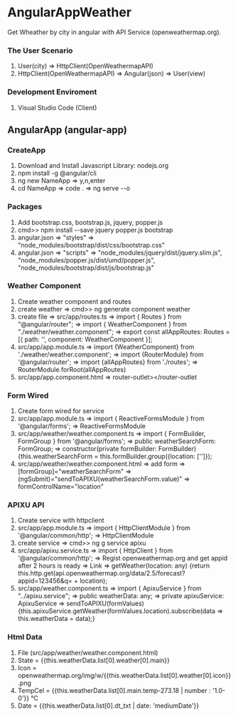 # AngularAppWeather

Get Wheather by city in angular with API Service (openweathermap.org).

### The User Scenario
1. User(city) => HttpClient(OpenWeathermapAPI)
2. HttpClient(OpenWeathermapAPI) => Angular(json) => User(view)

### Development Enviroment
1. Visual Studio Code (Client)

## AngularApp (angular-app)
### CreateApp
1. Download and Install Javascript Library: nodejs.org
2. npm install -g @angular/cli
3. ng new NameApp => y,n,enter
4. cd NameApp => code . => ng serve --o

### Packages
1. Add bootstrap.css, bootstrap.js, jquery, popper.js
2. cmd>> npm install --save jquery popper.js bootstrap
3. angular.json => "styles" => "node_modules/bootstrap/dist/css/bootstrap.css"
4. angular.json => "scripts" => "node_modules/jquery/dist/jquery.slim.js", "node_modules/popper.js/dist/umd/popper.js", "node_modules/bootstrap/dist/js/bootstrap.js"

### Weather Component
1. Create weather component and routes 
2. create weather => cmd>> ng generate component weather
3. create file => src/app/routes.ts => import { Routes } from "@angular/router"; => import { WeatherComponent } from "./weather/weather.component"; => export const allAppRoutes: Routes = [{ path: '', component: WeatherComponent }];
4. src/app/app.module.ts => import {WeatherComponent} from './weather/weather.component'; => import {RouterModule} from '@angular/router'; => import {allAppRoutes} from './routes'; => RouterModule.forRoot(allAppRoutes)
5. src/app/app.component.html => router-outlet></router-outlet

### Form Wired
1. Create form wired for service
2. src/app/app.module.ts => import { ReactiveFormsModule } from '@angular/forms'; => ReactiveFormsModule
3. src/app/weather/weather.component.ts => import { FormBuilder, FormGroup } from '@angular/forms'; => public weatherSearchForm: FormGroup; => constructor(private formBuilder: FormBuilder) {this.weatherSearchForm = this.formBuilder.group({location: ['']});
4. src/app/weather/weather.component.html => add form => [formGroup]="weatherSearchForm" => (ngSubmit)="sendToAPIXU(weatherSearchForm.value)" => formControlName="location"

### APIXU API
1. Create service with httpclient
2. src/app/app.module.ts => import { HttpClientModule } from '@angular/common/http'; => HttpClientModule
3. create service => cmd>> ng g service apixu
4. src/app/apixu.service.ts => import { HttpClient } from '@angular/common/http'; => Regist openweathermap.org and get appid after 2 hours is ready => Link => getWeather(location: any) {return this.http.get(api.openweathermap.org/data/2.5/forecast?appid=123456&q= + location);
5. src/app/weather.component.ts => import { ApixuService } from "../apixu.service"; => public weatherData: any; => private apixuService: ApixuService => sendToAPIXU(formValues){this.apixuService.getWeather(formValues.location).subscribe(data => this.weatherData = data);}

### Html Data
1. File (src/app/weather/weather.component.html)
2. State = {{this.weatherData.list[0].weather[0].main}}
3. Icon = openweathermap.org/img/w/{{this.weatherData.list[0].weather[0].icon}}.png
4. TempCel = {{this.weatherData.list[0].main.temp-273.18 | number : '1.0-0'}} &#8451;
5. Date = {{this.weatherData.list[0].dt_txt | date: 'mediumDate'}}
